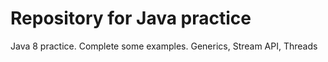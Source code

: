 # Repository for Java practice
Java 8 practice. Complete some examples. Generics, Stream API, Threads
